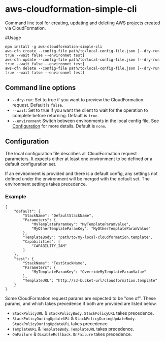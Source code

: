# aws-cloudformation-simple-cli
Command line tool for creating, updating and deleting AWS projects created via CloudFormation.

#Usage

    npm install -g aws-cloudformation-simple-cli
    aws-cfn create --config-file path/to/local-config-file.json [--dry-run true --wait false --environmet test]
    aws-cfn update --config-file path/to/local-config-file.json [--dry-run true --wait false --environmet test]
    aws-cfn delete --config-file path/to/local-config-file.json [--dry-run true --wait false --environmet test]

## Command line options

* `--dry-run`: Set to true if you want to preview the CloudFormation request. Default is `false`.
* `--wait`: Set to true if you want the client to wait for the operation to complete before returning. Default is `true`.
* `--environment` Switch between environments in the local config file. See [Configuration](#Configuration) for more details. Default is `none`.

## Configuration
The local configuration file describes all CloudFormation request parameters.
It expects either at least one environment to be defined or a default configuration set.

If an environment is provided and there is a default config, any settings not defined under the environment
will be merged with the default set. The environment settings takes precedence.

### Example

    {
        "default": {
            "StackName": "DefaultStackName",
            "Parameters": {
                "MyTemplateParamKey": "MyTemplateParamValue",
                "MyOtherTemplateParamKey": "MyOtherTemplateParamValue"
            },
            "TemplateBody": "path/to/my-local-cloudformation.template",
            "Capabilities": [
                "CAPABILITY_IAM"
            ]
        },
        "test": {
            "StackName": "TestStackName",
            "Parameters": {
                "MyTemplateParamKey": "OverrideMyTemplateParamValue"
            },
            "TemplateURL": "http://s3-bucket-url/cloudformation.template"
        }
    }

Some CloudFormation request params are expected to be "one of".
These params, and which takes precedence if both are provided are listed below.

* `StackPolicyURL` & `StackPolicyBody`. `StackPolicyURL` takes precedence.
* `StackPolicyDuringUpdateURL` & `StackPolicyDuringUpdateBody`. `StackPolicyDuringUpdateURL` takes precedence.
* `TemplateURL` & `TemplateBody`. `TemplateURL` takes precedence.
* `OnFailure` & `DisableRollback`. `OnFailure` takes precedence.
